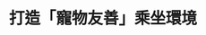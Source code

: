 ---
id: "57"
lang: zh-tw
publish: "TRUE"
description: 「台鐵增設寵物車廂案」連署案
selected: "FALSE"
blog_selected: "FALSE"
thumbnail: https://cm.pdis.tw/images/post/1AaqreB_W45OfwDU2Dvc_qBtnTRo0xYXE.jpg
title: 打造「寵物友善」乘坐環境
introduction:
  content: >-
    對於許多養寵物的飼主來說，帶著毛小孩四處遊玩是創造美好回憶的方法，但若要進行跨縣市的旅行，寵物的交通方式將會是一個很大的問題，因此如何兼顧旅客權益及台鐵營運的前提下，打造「寵物友善」乘坐環境便成了這次協作會議要討論的焦點。 

    實際上，推動寵物友善環境的關鍵有賴於飼主良好的自主管理，協作會議結束後滿一個月，臺鐵局便採納會議共識，進行三個月的試辦，比照高鐵將寵物箱籠的尺寸限制放寬，在不影響其餘旅客的前提下，讓更多中大型寵物的飼主多一個運輸工具的選擇，也期望能在未來陸續開放一系列與寵物相關的措施，並納入相關乘車規定，與飼主共同營造寵物友善乘車環境。
color: yellow
join:
  type: 提
  title: 寵物（貓／狗）搭乘鐵路大眾運輸【寵物友善車廂】規範及具體辦法
  link: https://join.gov.tw/idea/detail/94f07e90-2554-4ac7-9103-45ba762e5ee2
  image: https://cm.pdis.tw/images/post/1WO47rySRtWStF-oOBJ4w9yzKBcO0pZ8J.jpg
layout: post
departments:
  - 交通部
tags:
  - 交通
  - 動物保護
  - 法規
  - 公私協力
embed:
  agenda_book:
    links:
      - https://issuu.com/pdis.tw/docs/_______________________________________________57_
  mind_map:
    links:
      - https://miro.com/app/live-embed/o9J_kwBgkdA=/?moveToViewport=-6668,-1470,5639,2861
  ministry_slide:
    links:
      - https://issuu.com/pdis.tw/docs/_1031_.pptx
  host_slide:
    links:
      - https://issuu.com/pdis.tw/docs/_v2
  live:
    links:
      - https://www.youtube.com/watch?v=kiYXbQ6wSo8
  transcript:
    links:
      - https://sayit.pdis.nat.gov.tw/2019-10-31-%E9%96%8B%E6%94%BE%E6%94%BF%E5%BA%9C%E7%AC%AC57%E6%AC%A1%E8%AD%B0%E9%A1%8C%E5%8D%94%E4%BD%9C%E6%9C%83%E8%AD%B0
blogs:
  - https://pdis.nat.gov.tw/zh-TW/blog/%E6%89%93%E9%80%A0%E5%B0%8D%E5%90%8C%E4%BC%B4%E5%8B%95%E7%89%A9%E6%9B%B4%E5%8F%8B%E5%96%84%E7%9A%84%E5%8F%B0%E9%90%B5/
---